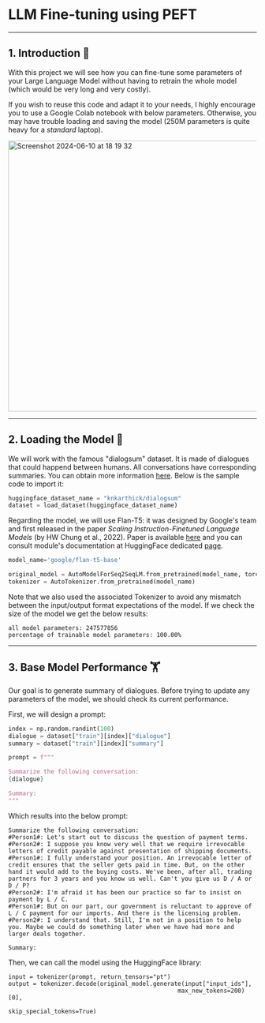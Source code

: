 # LLM Fine-tuning using PEFT

---

## 1. Introduction :open_book:

With this project we will see how you can fine-tune some parameters of your Large Language Model without having to retrain the whole model (which would be very long and very costly). 

If you wish to reuse this code and adapt it to your needs, I highly encourage you to use a Google Colab notebook with below parameters. Otherwise, you may have trouble loading and saving the model (250M parameters is quite heavy for a *standard* laptop).

<img width="549" alt="Screenshot 2024-06-10 at 18 19 32" src="https://github.com/julienguyet/peft_fine_tuning/assets/55974674/4d170554-a8ef-41b2-8953-cb0399f07487">

---

## 2. Loading the Model :telescope:

We will work with the famous "dialogsum" dataset. It is made of dialogues that could happend between humans. All conversations have corresponding summaries.
You can obtain more information [here](https://huggingface.co/datasets/knkarthick/dialogsum). Below is the sample code to import it:

```python
huggingface_dataset_name = "knkarthick/dialogsum"
dataset = load_dataset(huggingface_dataset_name)
```

Regarding the model, we will use Flan-T5: it was designed by Google's team and first released in the paper *Scaling Instruction-Finetuned Language Models* (by HW Chung et al., 2022). Paper is available [here](https://arxiv.org/pdf/2210.11416) and you can consult module's documentation at HuggingFace dedicated [page](https://huggingface.co/docs/transformers/en/model_doc/flan-t5).

```python
model_name='google/flan-t5-base'

original_model = AutoModelForSeq2SeqLM.from_pretrained(model_name, torch_dtype=torch.bfloat16)
tokenizer = AutoTokenizer.from_pretrained(model_name)
```

Note that we also used the associated Tokenizer to avoid any mismatch between the input/output format expectations of the model.
If we check the size of the model we get the below results:

```
all model parameters: 247577856
percentage of trainable model parameters: 100.00%
```

---

## 3. Base Model Performance :weight_lifting:

Our goal is to generate summary of dialogues. Before trying to update any parameters of the model, we should check its current performance. 

First, we will design a prompt:

```python
index = np.random.randint(100)
dialogue = dataset["train"][index]["dialogue"]
summary = dataset["train"][index]["summary"]

prompt = f"""

Summarize the following conversation:
{dialogue}

Summary:
"""
```

Which results into the below prompt:
```
Summarize the following conversation:
#Person1#: Let's start out to discuss the question of payment terms.
#Person2#: I suppose you know very well that we require irrevocable letters of credit payable against presentation of shipping documents.
#Person1#: I fully understand your position. An irrevocable letter of credit ensures that the seller gets paid in time. But, on the other hand it would add to the buying costs. We've been, after all, trading partners for 3 years and you know us well. Can't you give us D / A or D / P?
#Person2#: I'm afraid it has been our practice so far to insist on payment by L / C.
#Person1#: But on our part, our government is reluctant to approve of L / C payment for our imports. And there is the licensing problem.
#Person2#: I understand that. Still, I'm not in a position to help you. Maybe we could do something later when we have had more and larger deals together.

Summary:
```

Then, we can call the model using the HuggingFace library:

```python3
input = tokenizer(prompt, return_tensors="pt")
output = tokenizer.decode(original_model.generate(input["input_ids"],
                                                max_new_tokens=200)[0],
                                                skip_special_tokens=True)
```
